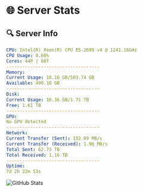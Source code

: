 # 🌐 Server Stats
## 🔍 Server Info
```yaml
CPU: Intel(R) Xeon(R) CPU E5-2699 v4 @ 1241.16GHz
CPU Usage: 0.60%
Cores: 44P | 88T
-----------------------------------
Memory:
Current Usage: 10.16 GB/503.74 GB
Available: 490.18 GB
-----------------------------------
Disk:
Current Usage: 18.36 GB/1.71 TB
Free: 1.61 TB
-----------------------------------
GPU:
No GPU detected
-----------------------------------
Network:
Current Transfer (Sent): 152.09 MB/s
Current Transfer (Received): 1.96 MB/s
Total Sent: 62.73 TB
Total Received: 1.16 TB
-----------------------------------
Uptime:
7d 2h 22m 53s
```
![GitHub Stats](https://img.shields.io/badge/Updated-2025-02-15_01:06:11-blue)